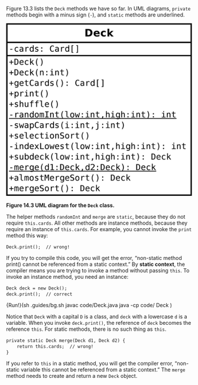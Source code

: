Figure 13.3 lists the `Deck` methods we have so far.
In UML diagrams, `private` methods begin with a minus sign (`-`), and `static` methods are underlined.


![Figure 14.3 UML diagram for the `Deck` class.](figs/deck.jpg)

**Figure 14.3 UML diagram for the `Deck` class.**

The helper methods `randomInt` and `merge` are `static`, because they do not require `this.cards`.
All other methods are instance methods, because they require an instance of `this.cards`.
For example, you cannot invoke the `print` method this way:

```code
Deck.print();  // wrong!
```



If you try to compile this code, you will get the error, “non-static method print() cannot be referenced from a static context.”
By **static context**, the compiler means you are trying to invoke a method without passing `this`.
To invoke an instance method, you need an instance:

```code
Deck deck = new Deck();
deck.print();  // correct
```

{Run!}(sh .guides/bg.sh javac code/Deck.java java -cp code/ Deck )


Notice that `Deck` with a capital `D` is a class, and `deck` with a lowercase `d` is a variable.
When you invoke `deck.print()`, the reference of `deck` becomes the reference `this`.
For static methods, there is no such thing as `this`.

```code
private static Deck merge(Deck d1, Deck d2) {
    return this.cards;  // wrong!
}
```

If you refer to `this` in a static method, you will get the compiler error, “non-static variable this cannot be referenced from a static context.”
The `merge` method needs to create and return a new `Deck` object.